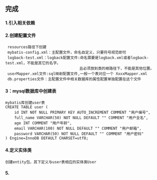 ## 完成
#### 1.引入相关依赖

#### 2.创建配置文件
     resources路径下创建
     mybatis-config.xml：主配置文件，命名自定义，只要符号规范即可
     logback-test.xml：logback配置文件:命名需要是logback.xml或者logback-test.xml，不能是其它的名字。
                                     且必须放到类的根路径下，不能是其他位置。
     userMapper.xml文件:sql映射配置文件,一般一个表对应一个 XxxxMapper.xml
     db.properties文件：主配置文件中相关数据库的属性配置单独配置在这个文件




#### 3：mysql数据库中创建表
    mybatis库创建user表
    CREATE TABLE user (
        id INT NOT NULL PRIMARY KEY AUTO_INCREMENT COMMENT "用户编号",
        full_name VARCHAR(50) NOT NULL DEFAULT "" COMMENT "用户全名",
        age INT COMMENT "用户年龄",
        email VARCHAR(100) NOT NULL DEFAULT "" COMMENT "用户邮箱",
        password VARCHAR(50) NOT NULL DEFAULT "" COMMENT "用户密码"
    ) Engine=InnoDB DEFAULT CHARSET=utf8;

#### 4.定义实体类
    创建entity包，其下定义与user表相应的实体类User

#### 5.